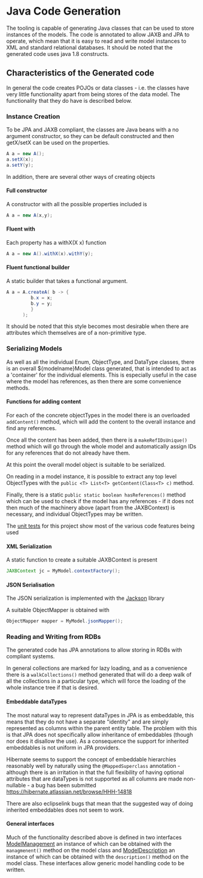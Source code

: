 Java Code Generation
====================

The tooling is capable of generating Java classes that can be used to store instances of the
models. The code is annotated to allow JAXB and JPA to operate, which mean that it is easy to 
read and write model instances to XML and standard relational databases. It should be noted that
the generated code uses java 1.8 constructs.

## Characteristics of the Generated code

In general the code creates POJOs or data classes - i.e. the classes have very little functionality
apart from being stores of the data model. The functionality that they do have is described below.

### Instance Creation

To be JPA and JAXB compliant, the classes are Java beans with a no argument constructor, so they can be 
default constructed and then getX/setX can be used on the properties.

```java
A a = new A();
a.setX(x);
a.setY(y);
```

In addition, there are several other ways of creating objects

#### Full constructor

A constructor with all the possible properties included is

```java
A a = new A(x,y);
```

#### Fluent with

Each property has a withX(X x) function

```java
A a = new A().withX(x).withY(y);
```

#### Fluent functional builder

A static builder that takes a functional argument.

```java
A a = A.createA( b -> {
         b.x = x;
         b.y = y;
         }
      );
```
It should be noted that this style becomes most desirable when there are attributes 
which themselves are of a non-primitive type.


### Serializing Models

As well as all the individual Enum, ObjectType, and DataType classes, there is
an overall ${modelname}Model class generated, that is intended to act as 
a 'container' for the individual elements. This is especially useful in the case
where the model has references, as then there are some convenience methods.
#### Functions for adding content
For each of the concrete objectTypes in the model there is
an overloaded `addContent()` method, which will add the content to the
overall instance and find any references.

Once all the content has been added, then there is a `makeRefIDsUnique()` method
which will go through the whole model and automatically assign IDs for any
references that do not already have them.

At this point the overall model object is suitable to be serialized.

On reading in a model instance, it is possible to extract any top level ObjectTypes
with the `public <T> List<T> getContent(Class<T> c)` method.

Finally, there is a static `public static boolean hasReferences()` method which
can be used to check if the model has any references - if it does not then much of the
machinery above (apart from the JAXBContext) is necessary, and individual ObjectTypes may be
written.

The [unit tests](./gradletooling/sample/src/test/java/org/ivoa/dm/sample/catalog/SourceCatalogueTest.java) for this project show most of the various code features being used

#### XML Serialization

A static function to create a suitable JAXBContext is present
```java
JAXBContext jc = MyModel.contextFactory();
```

#### JSON Serialisation
The JSON serialization is implemented with the [Jackson](https://github.com/FasterXML/jackson) library

A suitable ObjectMapper is obtained with
```java
ObjectMapper mapper = MyModel.jsonMapper();
```


### Reading and Writing from RDBs

The generated code has JPA annotations to allow storing in RDBs with compliant systems.

In general collections are marked for lazy loading, and as a convenience there is a `walkCollections()`
method generated that will do a deep walk of all the collections in a particular type, which will force the loading of the whole instance tree if that is desired.


#### Embeddable dataTypes

The most natural way to represent dataTypes in JPA is as embeddable, this means that they do
not have a separate "identity" and are simply represented as columns within the parent entity table.
The problem with this is that JPA does not specifically allow inheritance of embeddables (though nor does it disallow the use). 
As a consequence the support for inherited embeddables is not uniform in JPA providers.

Hibernate seems to support the concept of embeddable hierarchies reasonably well by
naturally using the `@MappedSuperclass` annotation - although there is an irritation in that 
the full flexibility of having optional attributes that are dataTypes is not supported as all columns are 
made non-nullable - a bug has been submitted https://hibernate.atlassian.net/browse/HHH-14818

There are also eclipselink bugs that mean that the suggested way of doing inherited embeddables does not seem to work.

#### General interfaces

Much of the functionality described above is defined in two interfaces
[ModelManagement](../runtime/java/src/main/java/org/ivoa/vodml/ModelManagement.java) an 
instance of which can be obtained with the `managmenent()` method on the model class and
[ModelDescription](../runtime/java/src/main/java/org/ivoa/vodml/ModelDescription.java) an
instance of which can be obtained with the `description()` method on the model class.
These interfaces allow generic model handling code to be written.

